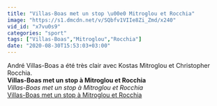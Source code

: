 ```yaml
---
title: "Villas-Boas met un stop \u00e0 Mitroglou et Rocchia"
image: "https://s1.dmcdn.net/v/SQbfv1VIIe8Zi_Zmd/x240"
vid_id: "x7vu0s9"
categories: "sport"
tags: ["Villas-Boas","Mitroglou","Rocchia"]
date: "2020-08-30T15:53:03+03:00"
---
```

André Villas-Boas a été très clair avec Kostas Mitroglou et Christopher Rocchia.<br><b>Villas-Boas met un stop à Mitroglou et Rocchia</b><br> <i>Villas-Boas met un stop à Mitroglou et Rocchia</i><br> <u>Villas-Boas met un stop à Mitroglou et Rocchia</u>
